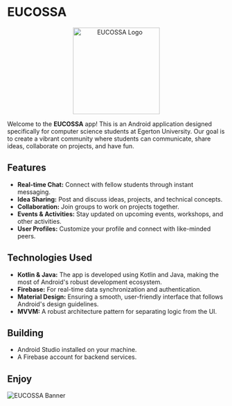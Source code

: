# EUCOSSA
<p align="center">
    <img src="https://eu-mobile-developers.github.io/EUCOSSA/assets/img/logo/logo.svg" alt="EUCOSSA Logo" width="200" />
</p>

Welcome to the **EUCOSSA** app! This is an Android application designed specifically for computer science students at Egerton University. Our goal is to create a vibrant community where students can communicate, share ideas, collaborate on projects, and have fun.

## Features

- **Real-time Chat:** Connect with fellow students through instant messaging.
- **Idea Sharing:** Post and discuss ideas, projects, and technical concepts.
- **Collaboration:** Join groups to work on projects together.
- **Events & Activities:** Stay updated on upcoming events, workshops, and other activities.
- **User Profiles:** Customize your profile and connect with like-minded peers.

## Technologies Used

- **Kotlin & Java:** The app is developed using Kotlin and Java, making the most of Android's robust development ecosystem.
- **Firebase:** For real-time data synchronization and authentication.
- **Material Design:** Ensuring a smooth, user-friendly interface that follows Android's design guidelines.
- **MVVM:** A robust architecture pattern for separating logic from the UI.

## Building

- Android Studio installed on your machine.
- A Firebase account for backend services.

## Enjoy
![EUCOSSA Banner](https://eu-mobile-developers.github.io/EUCOSSA/assets/img/hero/hero-bg.png)